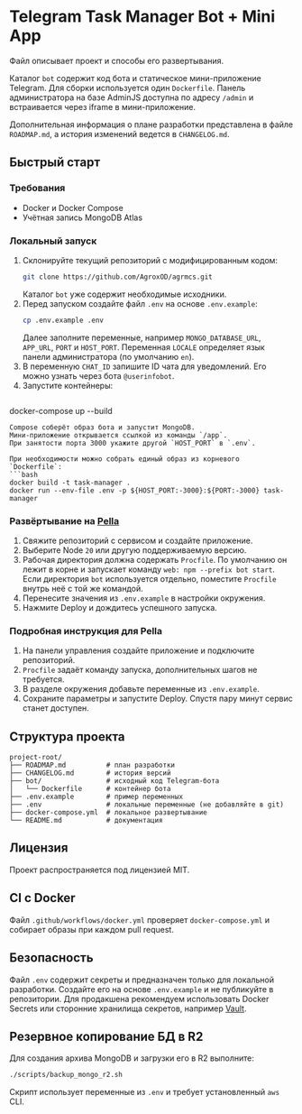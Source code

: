 <!-- Назначение файла: документация проекта и общие инструкции. -->
# Telegram Task Manager Bot + Mini App

Файл описывает проект и способы его развертывания.

Каталог `bot` содержит код бота и статическое мини-приложение Telegram.
Для сборки используется один `Dockerfile`.
Панель администратора на базе AdminJS доступна по адресу `/admin` и встраивается через iframe в мини-приложение.

Дополнительная информация о плане разработки представлена в файле `ROADMAP.md`, а история изменений ведется в `CHANGELOG.md`.

## Быстрый старт

### Требования
- Docker и Docker Compose
- Учётная запись MongoDB Atlas

### Локальный запуск
1. Склонируйте текущий репозиторий с модифицированным кодом:
   ```bash
   git clone https://github.com/AgroxOD/agrmcs.git
   ```
   Каталог `bot` уже содержит необходимые исходники.
2. Перед запуском создайте файл `.env` на основе `.env.example`:
   ```bash
   cp .env.example .env
   ```
   Далее заполните переменные, например `MONGO_DATABASE_URL`, `APP_URL`, `PORT` и `HOST_PORT`.
   Переменная `LOCALE` определяет язык панели администратора (по умолчанию `en`).
3. В переменную `CHAT_ID` запишите ID чата для уведомлений. Его можно узнать через бота `@userinfobot`.
4. Запустите контейнеры:
   ```bash
  docker-compose up --build
  ```
  Compose соберёт образ бота и запустит MongoDB.
  Мини‑приложение открывается ссылкой из команды `/app`.
  При занятости порта 3000 укажите другой `HOST_PORT` в `.env`.

При необходимости можно собрать единый образ из корневого `Dockerfile`:
```bash
docker build -t task-manager .
docker run --env-file .env -p ${HOST_PORT:-3000}:${PORT:-3000} task-manager
```

### Развёртывание на [Pella](https://www.pella.app)
1. Свяжите репозиторий с сервисом и создайте приложение.
2. Выберите Node `20` или другую поддерживаемую версию.
3. Рабочая директория должна содержать `Procfile`. По умолчанию он лежит в
   корне и запускает команду `web: npm --prefix bot start`. Если директория
   `bot` используется отдельно, поместите `Procfile` внутрь неё с той же
   командой.
4. Перенесите значения из `.env.example` в настройки окружения.
5. Нажмите Deploy и дождитесь успешного запуска.

### Подробная инструкция для Pella
1. На панели управления создайте приложение и подключите репозиторий.
2. `Procfile` задаёт команду запуска, дополнительных шагов не требуется.
3. В разделе окружения добавьте переменные из `.env.example`.
4. Сохраните параметры и запустите Deploy. Спустя пару минут сервис станет доступен.

## Структура проекта
```
project-root/
├── ROADMAP.md          # план разработки
├── CHANGELOG.md        # история версий
├── bot/                # исходный код Telegram-бота
│   └── Dockerfile      # контейнер бота
├── .env.example        # пример переменных
├── .env                # локальные переменные (не добавляйте в git)
├── docker-compose.yml  # локальное развертывание
└── README.md           # документация
```

## Лицензия
Проект распространяется под лицензией MIT.

## CI с Docker
Файл `.github/workflows/docker.yml` проверяет `docker-compose.yml` и собирает образы при каждом pull request.

## Безопасность
Файл `.env` содержит секреты и предназначен только для локальной разработки.
Создайте его на основе `.env.example` и не публикуйте в репозитории.
Для продакшена рекомендуем использовать Docker Secrets или сторонние хранилища
секретов, например [Vault](https://www.vaultproject.io/).

## Резервное копирование БД в R2
Для создания архива MongoDB и загрузки его в R2 выполните:
```bash
./scripts/backup_mongo_r2.sh
```
Скрипт использует переменные из `.env` и требует установленный `aws` CLI.
